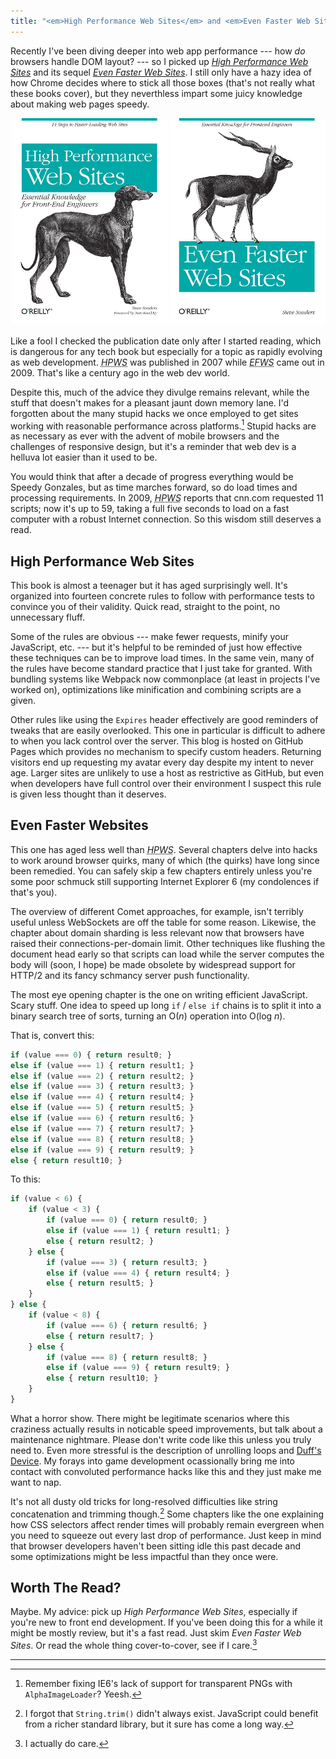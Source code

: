 ```yaml
---
title: "<em>High Performance Web Sites</em> and <em>Even Faster Web Sites</em>"
---
```


Recently I've been diving deeper into web app performance --- how *do* browsers handle DOM layout? --- so I picked up *[High Performance Web Sites](http://shop.oreilly.com/product/9780596529307.do)* and its sequel *[Even Faster Web Sites](http://shop.oreilly.com/product/9780596522315.do)*. I still only have a hazy idea of how Chrome decides where to stick all those boxes (that's not really what these books cover), but they neverthless impart some juicy knowledge about making web pages speedy.

<img alt="High Performance Web Sites and Even Faster Web Sites book covers" src="/images/hpws-and-efws.png">

Like a fool I checked the publication date only after I started reading, which is dangerous for any tech book but especially for a topic as rapidly evolving as web development. *<abbr title="High Performance Web Sites">HPWS</abbr>* was published in 2007 while *<abbr title="Even Faster Web Sites">EFWS</abbr>* came out in 2009. That's like a century ago in the web dev world.

Despite this, much of the advice they divulge remains relevant, while the stuff that doesn't makes for a pleasant jaunt down memory lane. I'd forgotten about the many stupid hacks we once employed to get sites working with reasonable performance across platforms.[^1] Stupid hacks are as necessary as ever with the advent of mobile browsers and the challenges of responsive design, but it's a reminder that web dev is a helluva lot easier than it used to be.

You would think that after a decade of progress everything would be Speedy Gonzales, but as time marches forward, so do load times and processing requirements. In 2009, *<abbr title="High Performance Web Sites">HPWS</abbr>* reports that cnn.com requested 11 scripts; now it's up to 59, taking a full five seconds to load on a fast computer with a robust Internet connection. So this wisdom still deserves a read.

## High Performance Web Sites

This book is almost a teenager but it has aged surprisingly well. It's organized into fourteen concrete rules to follow with performance tests to convince you of their validity. Quick read, straight to the point, no unnecessary fluff.

Some of the rules are obvious --- make fewer requests, minify your JavaScript, etc. --- but it's helpful to be reminded of just how effective these techniques can be to improve load times. In the same vein, many of the rules have become standard practice that I just take for granted. With bundling systems like Webpack now commonplace (at least in projects I've worked on), optimizations like minification and combining scripts are a given.

Other rules like using the `Expires` header effectively are good reminders of tweaks that are easily overlooked. This one in particular is difficult to adhere to when you lack control over the server. This blog is hosted on GitHub Pages which provides no mechanism to specify custom headers. Returning visitors end up requesting my avatar every day despite my intent to never age. Larger sites are unlikely to use a host as restrictive as GitHub, but even when developers have full control over their environment I suspect this rule is given less thought than it deserves.

## Even Faster Websites

This one has aged less well than *<abbr title="High Performance Web Sites">HPWS</abbr>*. Several chapters delve into hacks to work around browser quirks, many of which (the quirks) have long since been remedied. You can safely skip a few chapters entirely unless you're some poor schmuck still supporting Internet Explorer 6 (my condolences if that's you).

The overview of different Comet approaches, for example, isn't terribly useful unless WebSockets are off the table for some reason. Likewise, the chapter about domain sharding is less relevant now that browsers have raised their connections-per-domain limit. Other techniques like flushing the document head early so that scripts can load while the server computes the body will (soon, I hope) be made obsolete by widespread support for HTTP/2 and its fancy schmancy server push functionality.

The most eye opening chapter is the one on writing efficient JavaScript. Scary stuff. One idea to speed up long `if` / `else if` chains is to split it into a binary search tree of sorts, turning an O(*n*) operation into O(log *n*).

That is, convert this:

```javascript
if (value === 0) { return result0; }
else if (value === 1) { return result1; }
else if (value === 2) { return result2; }
else if (value === 3) { return result3; }
else if (value === 4) { return result4; }
else if (value === 5) { return result5; }
else if (value === 6) { return result6; }
else if (value === 7) { return result7; }
else if (value === 8) { return result8; }
else if (value === 9) { return result9; }
else { return result10; }
```

To this:

```javascript
if (value < 6) {
    if (value < 3) {
        if (value === 0) { return result0; }
        else if (value === 1) { return result1; }
        else { return result2; }
    } else {
        if (value === 3) { return result3; }
        else if (value === 4) { return result4; }
        else { return result5; }
    }
} else {
    if (value < 8) {
        if (value === 6) { return result6; }
        else { return result7; }
    } else {
        if (value === 8) { return result8; }
        else if (value === 9) { return result9; }
        else { return result10; }
    }
}
```

What a horror show. There might be legitimate scenarios where this craziness actually results in noticable speed improvements, but talk about a maintenance nightmare. Please don't write
code like this unless you truly need to. Even more stressful is the description of unrolling loops and [Duff's Device](https://en.wikipedia.org/wiki/Duff's_device). My forays into game development ocassionally bring me into contact with convoluted performance hacks like this and they just make me want to nap.

It's not all dusty old tricks for long-resolved difficulties like string concatenation and trimming though.[^2] Some chapters like the one explaining how CSS selectors affect render times will probably remain evergreen when you need to squeeze out every last drop of performance. Just keep in mind that browser developers haven't been sitting idle this past decade and some optimizations might be less impactful than they once were.

## Worth The Read?

Maybe. My advice: pick up *High Performance Web Sites*, especially if you're new to front end development. If you've been doing this for a while it might be mostly review, but it's a fast read. Just skim *Even Faster Web Sites*. Or read the whole thing cover-to-cover, see if I care.[^3]

---

[^1]: Remember fixing IE6's lack of support for transparent PNGs with `AlphaImageLoader`? Yeesh.

[^2]: I forgot that `String.trim()` didn't always exist. JavaScript could benefit from a richer standard library, but it sure has come a long way.

[^3]: I actually do care.
